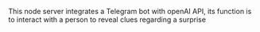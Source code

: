 This node server integrates a Telegram bot with openAI API, its function is to interact with a person to reveal clues regarding a surprise